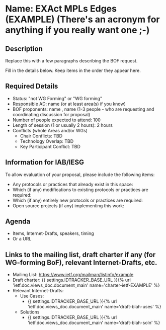 # Name: EXAct MPLs Edges (EXAMPLE) (There's an acronym for anything if you really want one ;-)
## Description 
Replace this with a few paragraphs describing the BOF request.

Fill in the details below. Keep items in the order they appear here.

## Required Details
- Status: "not WG Forming" or "WG forming"
- Responsible AD: name (or at least area(s) if you know)
- BOF proponents: name <email>, name <email> (1-3 people - who are requesting and coordinating discussion for proposal) 
- Number of people expected to attend: 100
- Length of session (1 or usually 2 hours): 2 hours
- Conflicts (whole Areas and/or WGs)
   - Chair Conflicts: TBD
   - Technology Overlap: TBD
   - Key Participant Conflict: TBD

## Information for IAB/IESG
To allow evaluation of your proposal, please include the following items:

- Any protocols or practices that already exist in this space:
- Which (if any) modifications to existing protocols or practices are required:
- Which (if any) entirely new protocols or practices are required:
- Open source projects (if any) implementing this work:

## Agenda
   - Items, Internet-Drafts, speakers, timing
   - Or a URL

## Links to the mailing list, draft charter if any (for WG-forming BoF), relevant Internet-Drafts, etc.
   - Mailing List: https://www.ietf.org/mailman/listinfo/example
   - Draft charter: {{ settings.IDTRACKER_BASE_URL }}{% url 'ietf.doc.views_doc.document_main' name='charter-ietf-EXAMPLE' %}
   - Relevant Internet-Drafts:
      - Use Cases:
         - {{ settings.IDTRACKER_BASE_URL }}{% url 'ietf.doc.views_doc.document_main' name='draft-blah-uses' %}
      - Solutions
         - {{ settings.IDTRACKER_BASE_URL }}{% url 'ietf.doc.views_doc.document_main' name='draft-blah-soln' %}
